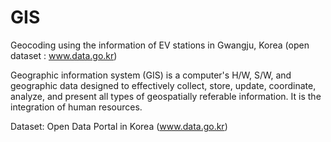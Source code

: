 # GIS
Geocoding using the information of EV stations in Gwangju, Korea (open dataset : www.data.go.kr)


Geographic information system (GIS) is a computer's H/W, S/W, and geographic data designed to effectively collect, store, update, coordinate, analyze, and present all types of geospatially referable information. It is the integration of human resources.

Dataset: Open Data Portal in Korea (www.data.go.kr)
